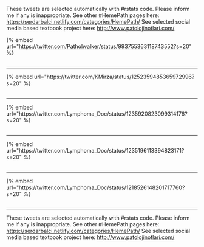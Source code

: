 

These tweets are selected automatically with #rstats code. Please inform me if any is inappropriate.
See other #HemePath pages here: https://serdarbalci.netlify.com/categories/HemePath/ 
See selected social media based textbook project here: http://www.patolojinotlari.com/

{% embed url="https://twitter.com/Patholwalker/status/993755363118743552?s=20" %}<br>
<br>
<hr>
{% embed url="https://twitter.com/KMirza/status/1252359485365972996?s=20" %}<br>
<br>
<hr>
{% embed url="https://twitter.com/Lymphoma_Doc/status/1235920823099314176?s=20" %}<br>
<br>
<hr>
{% embed url="https://twitter.com/Lymphoma_Doc/status/1235196113394823171?s=20" %}<br>
<br>
<hr>
{% embed url="https://twitter.com/Lymphoma_Doc/status/1218526148201717760?s=20" %}<br>
<br>
<hr>


These tweets are selected automatically with #rstats code. Please inform me if any is inappropriate.
See other #HemePath pages here: https://serdarbalci.netlify.com/categories/HemePath/ 
See selected social media based textbook project here: http://www.patolojinotlari.com/
